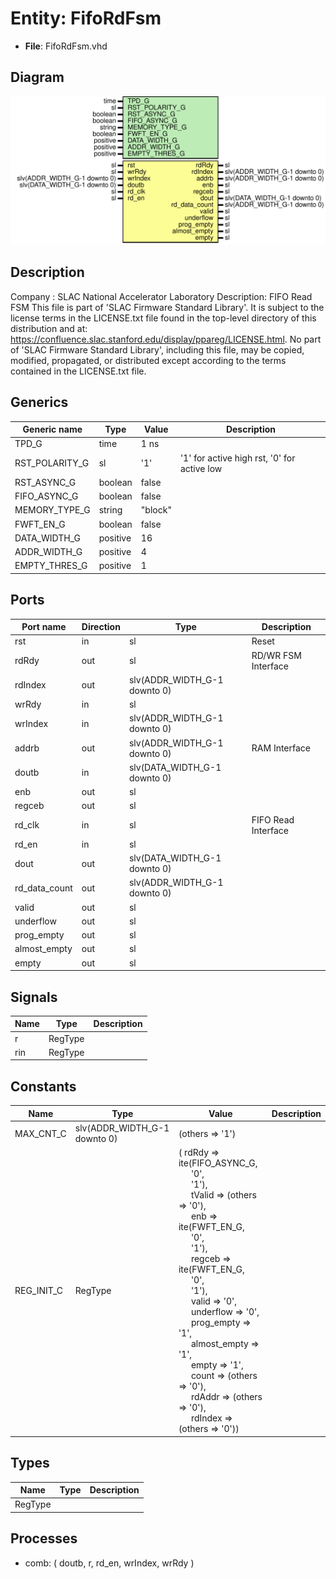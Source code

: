 # Entity: FifoRdFsm

- **File**: FifoRdFsm.vhd
## Diagram

![Diagram](FifoRdFsm.svg "Diagram")
## Description

Company    : SLAC National Accelerator Laboratory
Description: FIFO Read FSM
This file is part of 'SLAC Firmware Standard Library'.
It is subject to the license terms in the LICENSE.txt file found in the
top-level directory of this distribution and at:
   https://confluence.slac.stanford.edu/display/ppareg/LICENSE.html.
No part of 'SLAC Firmware Standard Library', including this file,
may be copied, modified, propagated, or distributed except according to
the terms contained in the LICENSE.txt file.
## Generics

| Generic name   | Type     | Value   | Description                                 |
| -------------- | -------- | ------- | ------------------------------------------- |
| TPD_G          | time     | 1 ns    |                                             |
| RST_POLARITY_G | sl       | '1'     | '1' for active high rst, '0' for active low |
| RST_ASYNC_G    | boolean  | false   |                                             |
| FIFO_ASYNC_G   | boolean  | false   |                                             |
| MEMORY_TYPE_G  | string   | "block" |                                             |
| FWFT_EN_G      | boolean  | false   |                                             |
| DATA_WIDTH_G   | positive | 16      |                                             |
| ADDR_WIDTH_G   | positive | 4       |                                             |
| EMPTY_THRES_G  | positive | 1       |                                             |
## Ports

| Port name     | Direction | Type                         | Description         |
| ------------- | --------- | ---------------------------- | ------------------- |
| rst           | in        | sl                           | Reset               |
| rdRdy         | out       | sl                           | RD/WR FSM Interface |
| rdIndex       | out       | slv(ADDR_WIDTH_G-1 downto 0) |                     |
| wrRdy         | in        | sl                           |                     |
| wrIndex       | in        | slv(ADDR_WIDTH_G-1 downto 0) |                     |
| addrb         | out       | slv(ADDR_WIDTH_G-1 downto 0) | RAM Interface       |
| doutb         | in        | slv(DATA_WIDTH_G-1 downto 0) |                     |
| enb           | out       | sl                           |                     |
| regceb        | out       | sl                           |                     |
| rd_clk        | in        | sl                           | FIFO Read Interface |
| rd_en         | in        | sl                           |                     |
| dout          | out       | slv(DATA_WIDTH_G-1 downto 0) |                     |
| rd_data_count | out       | slv(ADDR_WIDTH_G-1 downto 0) |                     |
| valid         | out       | sl                           |                     |
| underflow     | out       | sl                           |                     |
| prog_empty    | out       | sl                           |                     |
| almost_empty  | out       | sl                           |                     |
| empty         | out       | sl                           |                     |
## Signals

| Name | Type    | Description |
| ---- | ------- | ----------- |
| r    | RegType |             |
| rin  | RegType |             |
## Constants

| Name       | Type                         | Value                                                                                                                                                                                                                                                                                                                                                                                                                                                                                                                                                                                                                                                                                                                                                                                                                                                                                                                                                                                                                                                                                        | Description |
| ---------- | ---------------------------- | -------------------------------------------------------------------------------------------------------------------------------------------------------------------------------------------------------------------------------------------------------------------------------------------------------------------------------------------------------------------------------------------------------------------------------------------------------------------------------------------------------------------------------------------------------------------------------------------------------------------------------------------------------------------------------------------------------------------------------------------------------------------------------------------------------------------------------------------------------------------------------------------------------------------------------------------------------------------------------------------------------------------------------------------------------------------------------------------- | ----------- |
| MAX_CNT_C  | slv(ADDR_WIDTH_G-1 downto 0) |  (others => '1')                                                                                                                                                                                                                                                                                                                                                                                                                                                                                                                                                                                                                                                                                                                                                                                                                                                                                                                                                                                                                                                                             |             |
| REG_INIT_C | RegType                      |  (       rdRdy        => ite(FIFO_ASYNC_G,<br><span style="padding-left:20px"> '0',<br><span style="padding-left:20px"> '1'),<br><span style="padding-left:20px">       tValid       => (others => '0'),<br><span style="padding-left:20px">       enb          => ite(FWFT_EN_G,<br><span style="padding-left:20px"> '0',<br><span style="padding-left:20px"> '1'),<br><span style="padding-left:20px">       regceb       => ite(FWFT_EN_G,<br><span style="padding-left:20px"> '0',<br><span style="padding-left:20px"> '1'),<br><span style="padding-left:20px">       valid        => '0',<br><span style="padding-left:20px">       underflow    => '0',<br><span style="padding-left:20px">       prog_empty   => '1',<br><span style="padding-left:20px">       almost_empty => '1',<br><span style="padding-left:20px">       empty        => '1',<br><span style="padding-left:20px">       count        => (others => '0'),<br><span style="padding-left:20px">       rdAddr       => (others => '0'),<br><span style="padding-left:20px">       rdIndex      => (others => '0')) |             |
## Types

| Name    | Type | Description |
| ------- | ---- | ----------- |
| RegType |      |             |
## Processes
- comb: ( doutb, r, rd_en, wrIndex, wrRdy )
